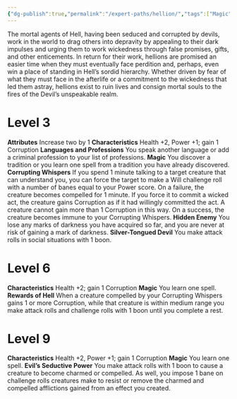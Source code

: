 ```yaml
---
{"dg-publish":true,"permalink":"/expert-paths/hellion/","tags":["Magic"]}
---
```


The mortal agents of Hell, having been seduced and corrupted by devils, work in the world to drag others into depravity by appealing to their dark impulses and urging them to work wickedness through false promises, gifts, and other enticements. In return for their work, hellions are promised an easier time when they must eventually face perdition and, perhaps, even win a place of standing in Hell’s sordid hierarchy. Whether driven by fear of what they must face in the afterlife or a commitment to the wickedness that led them astray, hellions exist to ruin lives and consign mortal souls to the fires of the Devil’s unspeakable realm.
# Level 3
**Attributes** Increase two by 1
**Characteristics** Health +2, Power +1; gain 1 Corruption
**Languages and Professions** You speak another language or add a criminal profession to your list of professions.
**Magic** You discover a tradition or you learn one spell from a tradition you have already discovered.
**Corrupting Whispers** If you spend 1 minute talking to a target creature that can understand you, you can force the target to make a Will challenge roll with a number of banes equal to your Power score. On a failure, the creature becomes compelled for 1 minute. If you force it to commit a wicked act, the creature gains Corruption as if it had willingly committed the act. A creature cannot gain more than 1 Corruption in this way. On a success, the creature becomes immune to your Corrupting Whispers.
**Hidden Enemy** You lose any marks of darkness you have acquired so far, and you are never at risk of gaining a mark of darkness.
**Silver-Tongued Devil** You make attack rolls in social situations with 1 boon.
# Level 6
**Characteristics** Health +2; gain 1 Corruption
**Magic** You learn one spell.
**Rewards of Hell** When a creature compelled by your Corrupting Whispers gains 1 or more Corruption, while that creature is within medium range you make attack rolls and challenge rolls with 1 boon until you complete a rest.
# Level 9
**Characteristics** Health +2, Power +1; gain 1 Corruption
**Magic** You learn one spell.
**Evil’s Seductive Power** You make attack rolls with 1 boon to cause a creature to become charmed or compelled. As well, you impose 1 bane on challenge rolls creatures make to resist or remove the charmed and compelled afflictions gained from an effect you created.